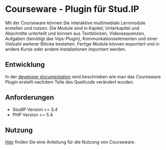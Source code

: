 Courseware - Plugin für Stud.IP
==============================

Mit der Courseware können Sie interaktive multimediale Lernmodule erstellen und nutzen. Die Module sind in Kapitel, Unterkapitel und Abschnitte unterteilt und können aus Textblöcken, Videosequenzen, Aufgaben (benötigt das Vips-Plugin), Kommunkationselementen und einer Vielzahl weiterer Blöcke bestehen. Fertige Module können exportiert und in andere Kurse oder andere Installationen importiert werden.

Entwicklung
-----------

In der [developer documentation](docs/development.md) wird beschrieben wie man 
das Courseware Plugin erstellt nachdem Teile des Quellcode verändert wurden.


Anforderungen
------------

- StudIP Version >= 3.4
- PHP Version >= 5.4


Nutzung
-------

[Hier](docs/usage.md) finden Sie eine Anleitung für die Nutzung von Courseware.
